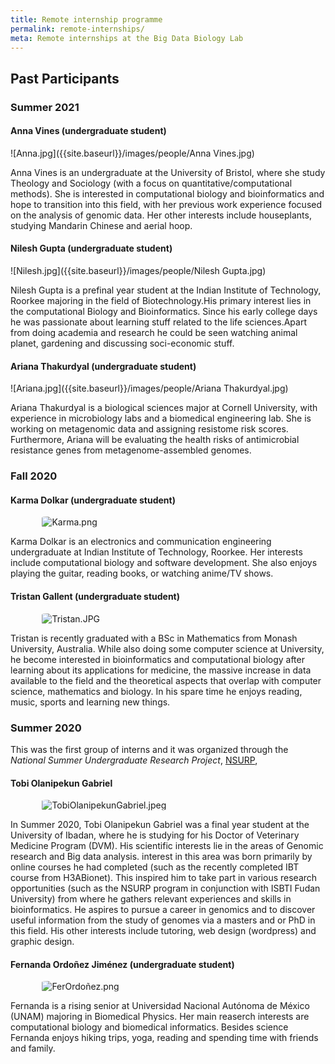 ```yaml
---
title: Remote internship programme
permalink: remote-internships/
meta: Remote internships at the Big Data Biology Lab
---
```


<style>
img {
    max-height: 20rem;
    border-radius: 10%;
    margin-left: 10%;
}
</style>

## Past Participants

### Summer 2021


#### Anna Vines (undergraduate student)

![Anna.jpg]({{site.baseurl}}/images/people/Anna Vines.jpg)

Anna Vines is an undergraduate at the University of Bristol, where she study 
Theology and Sociology  (with a focus on quantitative/computational methods). 
She is interested in computational biology and bioinformatics and hope to transition 
into this field, with her previous work experience focused on the analysis of genomic 
data. Her other interests include houseplants, studying Mandarin Chinese and aerial hoop.

#### Nilesh Gupta (undergraduate student)

![Nilesh.jpg]({{site.baseurl}}/images/people/Nilesh Gupta.jpg)

Nilesh Gupta is a prefinal year student at the Indian Institute of Technology, 
Roorkee majoring in the field of Biotechnology.His primary interest lies in the 
computational Biology and Bioinformatics. Since his early college days he was 
passionate about learning stuff related to the life sciences.Apart from doing 
academia and research he could be seen watching animal planet, gardening and 
discussing soci-economic stuff.

#### Ariana Thakurdyal (undergraduate student)

![Ariana.jpg]({{site.baseurl}}/images/people/Ariana Thakurdyal.jpg)

Ariana Thakurdyal is a biological sciences major at Cornell University, with 
experience in microbiology labs and a biomedical engineering lab. She is working 
on metagenomic data and assigning resistome risk scores. Furthermore, Ariana will 
be evaluating the health risks of antimicrobial resistance genes from 
metagenome-assembled genomes.

### Fall 2020

#### Karma Dolkar (undergraduate student)

![Karma.png]({{site.baseurl}}/images/people/KarmaDolkar.png)

Karma Dolkar is an electronics and communication engineering undergraduate at
Indian Institute of Technology, Roorkee. Her interests include computational
biology and software development. She also enjoys playing the guitar, reading
books, or watching anime/TV shows.

#### Tristan Gallent (undergraduate student)

![Tristan.JPG]({{site.baseurl}}/images/people/Tristan.JPG)

Tristan is recently graduated with a BSc in Mathematics from Monash University,
Australia. While also doing some computer science at University, he become
interested in bioinformatics and computational biology after learning about its
applications for medicine, the massive increase in data available to the field
and the theoretical aspects that overlap with computer science, mathematics and
biology. In his spare time he enjoys reading, music, sports and learning new
things.


### Summer 2020

This was the first group of interns and it was organized through the _National
Summer Undergraduate Research Project_, [NSURP](https://nsurp.org/),

#### Tobi Olanipekun Gabriel

![TobiOlanipekunGabriel.jpeg]({{site.baseurl}}/images/people/TobiOlanipekunGabriel.jpeg)

In Summer 2020, Tobi Olanipekun Gabriel was a final year student at the
University of Ibadan, where he is studying for his Doctor of Veterinary
Medicine Program (DVM). His scientific interests lie in the areas of Genomic
research and Big data analysis. interest in this area was born primarily by
online courses he had completed (such as the recently completed IBT course from
H3ABionet). This inspired him to take part in various research opportunities
(such as the NSURP program in conjunction with ISBTI Fudan University) from
where he gathers relevant experiences and skills in bioinformatics. He aspires
to pursue a career in genomics and to discover useful information from the
study of genomes via a masters and or PhD in this field. His other interests
include tutoring, web design (wordpress) and graphic design.


#### Fernanda Ordoñez Jiménez (undergraduate student)

![FerOrdoñez.png]({{site.baseurl}}/images/people/FerOrdoñez.png)

Fernanda is a rising senior at Universidad Nacional Autónoma de México (UNAM)
majoring in Biomedical Physics. Her main reaserch interests are computational
biology and biomedical informatics. Besides science Fernanda enjoys hiking
trips, yoga, reading and spending time with friends and family.


